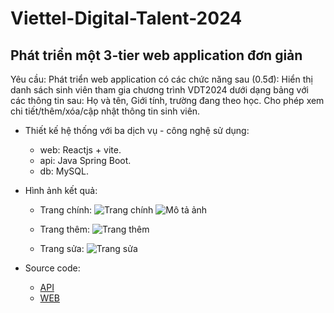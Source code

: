 # Viettel-Digital-Talent-2024

## Phát triển một 3-tier web application đơn giản

Yêu cầu:
Phát triển web application có các chức năng sau (0.5đ):
Hiển thị danh sách sinh viên tham gia chương trình VDT2024 dưới dạng bảng với các thông tin sau: Họ và tên, Giới tính, trường đang theo học. 
Cho phép xem chi tiết/thêm/xóa/cập nhật thông tin sinh viên.
- Thiết kế hệ thống với ba dịch vụ - công nghệ sử dụng: 
  - web: Reactjs + vite.
  - api: Java Spring Boot.
  - db: MySQL.

- Hình ảnh kết quả:
  - Trang chính:
    ![Trang chính](https://i.im.ge/2024/05/27/K7DVVp.Screenshot-2024-05-27-080105.png)
    ![Mô tả ảnh](https://i.ibb.co/h8XXyNf/)
  - Trang thêm:
    ![Trang thêm](https://i.im.ge/2024/05/27/K7DKNq.Screenshot-2024-05-27-080447.png)
    
  - Trang sửa:
    ![Trang sửa](https://i.im.ge/2024/05/27/K7DZSC.Screenshot-2024-05-27-080501.png)
- Source code:
  - [API](https://github.com/ligmaDbolzz/vdt_mid_BE)
  - [WEB](https://github.com/ligmaDbolzz/vdt_mid_FE)
